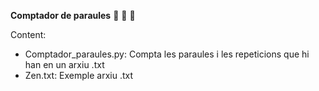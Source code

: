 <B>Comptador de paraules</B> :eyes: :mag_right: :blue_book:

Content:
* Comptador_paraules.py: Compta les paraules i les repeticions que hi han en un arxiu .txt 
* Zen.txt: Exemple arxiu .txt
